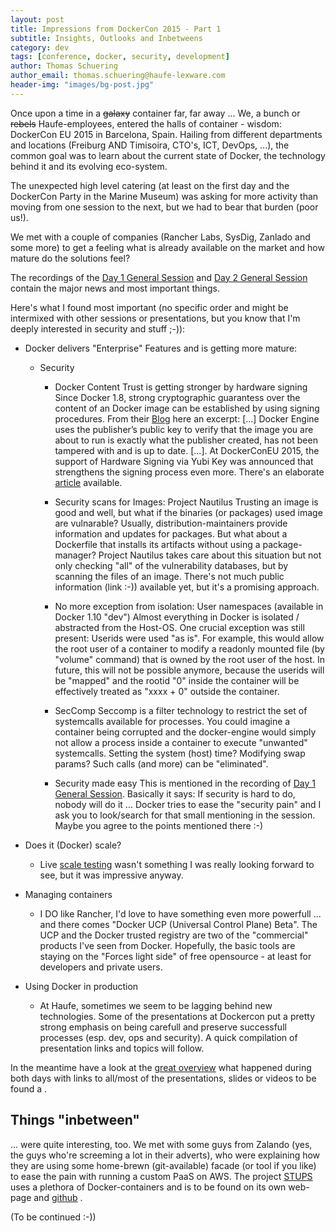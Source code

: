 ```yaml
---
layout: post
title: Impressions from DockerCon 2015 - Part 1
subtitle: Insights, Outlooks and Inbetweens
category: dev
tags: [conference, docker, security, development]
author: Thomas Schuering
author_email: thomas.schuering@haufe-lexware.com
header-img: "images/bg-post.jpg"
---
```


Once upon a time in a ~~galaxy~~ container far, far away ... We, a bunch or ~~rebels~~ Haufe-employees, entered the halls of container - wisdom: DockerCon EU 2015 in Barcelona, Spain. Hailing from different departments and locations (Freiburg AND Timisoira, CTO's, ICT, DevOps, ...), the common goal was to learn about the current state of Docker, the technology behind it and its evolving eco-system.

The unexpected high level catering (at least on the first day and the DockerCon Party in the Marine Museum) was asking for more activity than moving from one session to the next, but we had to bear that burden (poor us!).

We met with a couple of companies (Rancher Labs, SysDig, Zanlado and some more) to get a feeling what is already available on the market and how mature do the solutions feel?

The recordings of the [Day 1 General Session](http://blog.docker.com/2015/11/dockercon-eu-2015-day-1-general-session/) and  [Day 2 General Session](http://blog.docker.com/2015/11/dockercon-eu-2015-day-2-general-session/) contain the major news and most important things.


Here's what I found most important (no specific order and might be intermixed with other sessions or presentations, but you know that I'm deeply interested in security and stuff ;-)):

- Docker delivers "Enterprise" Features and is getting more mature:
    - Security
        - Docker Content Trust is getting stronger by hardware signing
      	Since Docker 1.8, strong cryptographic guarantess over the content of an Docker image can be established by using signing procedures. From their [Blog](https://blog.docker.com/2015/08/content-trust-docker-1-8/) here an excerpt: 
        [...] Docker Engine uses the publisher’s public key to verify that the image you are about to run is exactly what the publisher created, has not been tampered with and is up to date. [...]. 
        At DockerConEU 2015, the support of Hardware Signing via Yubi Key was announced that strengthens the signing process even more. There's an elaborate [article](https://blog.docker.com/2015/11/docker-content-trust-yubikey/) available.
		- Security scans for Images: Project Nautilus
		Trusting an image is good and well, but what if the binaries (or packages) used image are vulnarable? Usually, distribution-maintainers provide information and updates for  packages. But what about a Dockerfile that installs its artifacts without using a package-manager? Project Nautilus takes care about this situation but not only checking "all" of the vulnerability databases, but by scanning the files of an image. There's not much public information (link :-)) available yet, but it's a promising approach.
        - No more exception from isolation: User namespaces (available in Docker 1.10 "dev")
        Almost everything in Docker is isolated / abstracted from the Host-OS. One crucial exception was still present: Userids were used "as is". For example, this would allow the root user of a container to modify a readonly mounted file (by "volume" command) that is owned by the root user of the host. In future, this will not be possible anymore, because the userids will be "mapped" and the rootid "0" inside the container will be effectively treated as "xxxx + 0" outside the container.
        
        - SecComp
        Seccomp is a filter technology to restrict the set of systemcalls available for processes. You could imagine a container being corrupted and the docker-engine would simply not allow a process inside a container to execute "unwanted" systemcalls. Setting the system (host) time? Modifying swap params? Such calls (and more) can be "eliminated".

        - Security made easy
        This is mentioned in the recording of [Day 1 General Session](http://blog.docker.com/2015/11/dockercon-eu-2015-day-1-general-session/). Basically it says: If security is hard to do, nobody will do it ... 
        Docker tries to ease the "security pain" and I ask you to look/search for that small mentioning in the session. Maybe you agree to the points mentioned there :-)

- Does it (Docker) scale?
	- Live [scale testing](https://blog.docker.com/2015/11/scale-testing-docker-swarm-30000-containers/) wasn't something I was really looking forward to see, but it was impressive anyway.

- Managing containers
	- I DO like Rancher, I'd love to have something even more powerfull ... and there comes "Docker UCP (Universal Control Plane) Beta". The UCP and the Docker trusted registry are two of the "commercial" products I've seen from Docker. Hopefully, the basic tools are staying on the "Forces light side" of free opensource - at least for developers and private users.

- Using Docker in production
	- At Haufe, sometimes we seem to be lagging behind new technologies. Some of the presentations at Dockercon put a pretty strong emphasis on being carefull and preserve successfull processes (esp. dev, ops and security). A quick compilation of presentation links and topics will follow.

In the meantime have a look at the [great overview](https://github.com/docker-saigon/dockercon-eu-2015) what happened during both days with links to all/most of the presentations, slides or videos to be found a .

## Things "inbetween"
... were quite interesting, too. We met with some guys from Zalando (yes, the guys who're screeming a lot in their adverts), who were explaining how they are using some home-brewn (git-available) facade (or tool if you like) to ease the pain with running a custom PaaS on AWS. The project [STUPS](https://stups.io/) uses a plethora of Docker-containers and is to be found on its own web-page and [github](https://github.com/zalando-stups) .

(To be continued :-))


